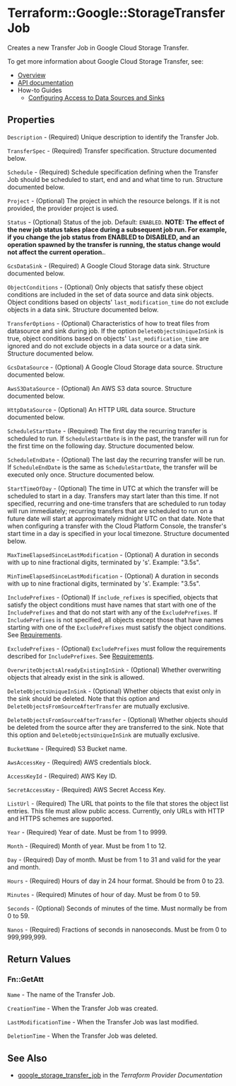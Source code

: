 # Terraform::Google::StorageTransferJob

Creates a new Transfer Job in Google Cloud Storage Transfer.

To get more information about Google Cloud Storage Transfer, see:

* [Overview](https://cloud.google.com/storage-transfer/docs/overview)
* [API documentation](https://cloud.google.com/storage-transfer/docs/reference/rest/v1/transferJobs#TransferJob)
* How-to Guides
    * [Configuring Access to Data Sources and Sinks](https://cloud.google.com/storage-transfer/docs/configure-access)

## Properties

`Description` - (Required) Unique description to identify the Transfer Job.

`TransferSpec` - (Required) Transfer specification. Structure documented below.

`Schedule` - (Required) Schedule specification defining when the Transfer Job should be scheduled to start, end and and what time to run. Structure documented below.

`Project` - (Optional) The project in which the resource belongs. If it is not provided, the provider project is used.

`Status` - (Optional) Status of the job. Default: `ENABLED`. **NOTE: The effect of the new job status takes place during a subsequent job run. For example, if you change the job status from ENABLED to DISABLED, and an operation spawned by the transfer is running, the status change would not affect the current operation.**.

`GcsDataSink` - (Required) A Google Cloud Storage data sink. Structure documented below.

`ObjectConditions` - (Optional) Only objects that satisfy these object conditions are included in the set of data source and data sink objects. Object conditions based on objects' `last_modification_time` do not exclude objects in a data sink. Structure documented below.

`TransferOptions` - (Optional) Characteristics of how to treat files from datasource and sink during job. If the option `DeleteObjectsUniqueInSink` is true, object conditions based on objects' `last_modification_time` are ignored and do not exclude objects in a data source or a data sink. Structure documented below.

`GcsDataSource` - (Optional) A Google Cloud Storage data source. Structure documented below.

`AwsS3DataSource` - (Optional) An AWS S3 data source. Structure documented below.

`HttpDataSource` - (Optional) An HTTP URL data source. Structure documented below.

`ScheduleStartDate` - (Required) The first day the recurring transfer is scheduled to run. If `ScheduleStartDate` is in the past, the transfer will run for the first time on the following day. Structure documented below.

`ScheduleEndDate` - (Optional) The last day the recurring transfer will be run. If `ScheduleEndDate` is the same as `ScheduleStartDate`, the transfer will be executed only once. Structure documented below.

`StartTimeOfDay` - (Optional) The time in UTC at which the transfer will be scheduled to start in a day. Transfers may start later than this time. If not specified, recurring and one-time transfers that are scheduled to run today will run immediately; recurring transfers that are scheduled to run on a future date will start at approximately midnight UTC on that date. Note that when configuring a transfer with the Cloud Platform Console, the transfer's start time in a day is specified in your local timezone. Structure documented below.

`MaxTimeElapsedSinceLastModification` - (Optional) A duration in seconds with up to nine fractional digits, terminated by 's'. Example: "3.5s".

`MinTimeElapsedSinceLastModification` - (Optional) A duration in seconds with up to nine fractional digits, terminated by 's'. Example: "3.5s".

`IncludePrefixes` - (Optional) If `include_refixes` is specified, objects that satisfy the object conditions must have names that start with one of the `IncludePrefixes` and that do not start with any of the `ExcludePrefixes`. If `IncludePrefixes` is not specified, all objects except those that have names starting with one of the `ExcludePrefixes` must satisfy the object conditions. See [Requirements](https://cloud.google.com/storage-transfer/docs/reference/rest/v1/TransferSpec#ObjectConditions).

`ExcludePrefixes` - (Optional) `ExcludePrefixes` must follow the requirements described for `IncludePrefixes`. See [Requirements](https://cloud.google.com/storage-transfer/docs/reference/rest/v1/TransferSpec#ObjectConditions).

`OverwriteObjectsAlreadyExistingInSink` - (Optional) Whether overwriting objects that already exist in the sink is allowed.

`DeleteObjectsUniqueInSink` - (Optional) Whether objects that exist only in the sink should be deleted. Note that this option and `DeleteObjectsFromSourceAfterTransfer` are mutually exclusive.

`DeleteObjectsFromSourceAfterTransfer` - (Optional) Whether objects should be deleted from the source after they are transferred to the sink. Note that this option and `DeleteObjectsUniqueInSink` are mutually exclusive.

`BucketName` - (Required) S3 Bucket name.

`AwsAccessKey` - (Required) AWS credentials block.

`AccessKeyId` - (Required) AWS Key ID.

`SecretAccessKey` - (Required) AWS Secret Access Key.

`ListUrl` - (Required) The URL that points to the file that stores the object list entries. This file must allow public access. Currently, only URLs with HTTP and HTTPS schemes are supported.

`Year` - (Required) Year of date. Must be from 1 to 9999.

`Month` - (Required) Month of year. Must be from 1 to 12.

`Day` - (Required) Day of month. Must be from 1 to 31 and valid for the year and month.

`Hours` - (Required) Hours of day in 24 hour format. Should be from 0 to 23.

`Minutes` - (Required) Minutes of hour of day. Must be from 0 to 59.

`Seconds` - (Optional) Seconds of minutes of the time. Must normally be from 0 to 59.

`Nanos` - (Required) Fractions of seconds in nanoseconds. Must be from 0 to 999,999,999.


## Return Values

### Fn::GetAtt

`Name` - The name of the Transfer Job.

`CreationTime` - When the Transfer Job was created.

`LastModificationTime` - When the Transfer Job was last modified.

`DeletionTime` - When the Transfer Job was deleted.

## See Also

* [google_storage_transfer_job](https://www.terraform.io/docs/providers/google/r/storage_transfer_job.html) in the _Terraform Provider Documentation_